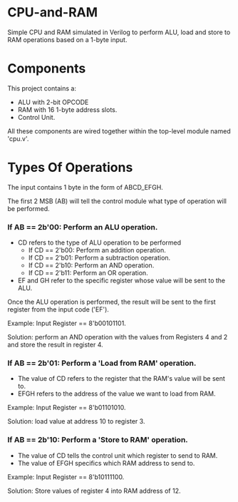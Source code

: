 # CPU-and-RAM
Simple CPU and RAM simulated in Verilog to perform ALU, load and store to RAM operations based on a 1-byte input.

# Components
  This project contains a:
  * ALU with 2-bit OPCODE
  * RAM with 16 1-byte address slots.
  * Control Unit.
    
All these components are wired together within the top-level module named 'cpu.v'.    
# Types Of Operations

The input contains 1 byte in the form of ABCD_EFGH.

The first 2 MSB (AB) will tell the control module what type of operation will be performed.
### If AB == 2b'00: Perform an ALU operation.
  * CD refers to the type of ALU operation to be performed
    * If CD == 2'b00: Perform an addition operation.
    * If CD == 2'b01: Perform a subtraction operation.
    * If CD == 2'b10: Perform an AND operation.
    * If CD == 2'b11: Perform an OR operation.
  * EF and GH refer to the specific register whose value will be sent to the ALU.
    
  Once the ALU operation is performed, the result will be sent to the first register from the input code ('EF').
    
  Example: Input Register == 8'b00101101.
  
  Solution: perform an AND operation with the values from Registers 4 and 2 and store the result in register 4.
    
### If AB == 2b'01: Perform a 'Load from RAM' operation.
  * The value of CD refers to the register that the RAM's value will be sent to.
  * EFGH refers to the address of the value we want to load from RAM.

  Example: Input Register == 8'b01101010.

  Solution: load value at address 10 to register 3.
    
### If AB == 2b'10: Perform a 'Store to RAM' operation.
  * The value of CD tells the control unit which register to send to RAM.
  * The value of EFGH specifics which RAM address to send to.

  Example: Input Register == 8'b10111100.

  Solution: Store values of register 4 into RAM address of 12.

